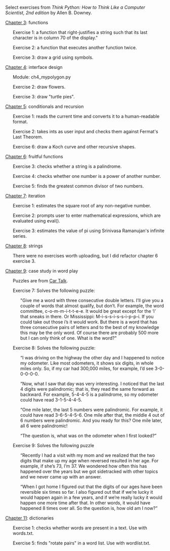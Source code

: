 Select exercises from <i>Think Python: How to Think Like a Computer Scientist, 2nd edition</i> by Allen B. Downey. 

<a href="https://greenteapress.com/thinkpython2/html/thinkpython2004.html">Chapter 3</a>: functions
<ul>Exercise 1: a function that right-justifies a string such that its last character is in column 70 of the display."</ul>
<ul>Exercise 2: a function that executes another function twice.</ul>
<ul>Exercise 3: draw a grid using symbols.</ul>

<a href="https://greenteapress.com/thinkpython2/html/thinkpython2005.html">Chapter 4</a>: interface design
<ul>Module: ch4_mypolygon.py</ul>
<ul>Exercise 2: draw flowers.</ul>
<ul>Exercise 3: draw "turtle pies".</ul>

<a href="https://greenteapress.com/thinkpython2/html/thinkpython2006.html">Chapter 5</a>: conditionals and recursion
<ul>Exercise 1: reads the current time and converts it to a human-readable format.</ul>
<ul>Exercise 2: takes ints as user input and checks them against Fermat's Last Theorem.</ul>
<ul>Exercise 6: draw a Koch curve and other recursive shapes.</ul>

<a href="https://greenteapress.com/thinkpython2/html/thinkpython2007.html">Chapter 6</a>: fruitful functions
<ul>Exercise 3: checks whether a string is a palindrome.</ul>
<ul>Exercise 4: checks whether one number is a power of another number.</ul>
<ul>Exercise 5: finds the greatest common divisor of two numbers.</ul>

<a href="https://greenteapress.com/thinkpython2/html/thinkpython2008.html">Chapter 7</a>: iteration
<ul>Exercise 1: estimates the square root of any non-negative number.</ul>
<ul>Exercise 2: prompts user to enter mathematical expressions, which are evaluated using eval().</ul>
<ul>Exercise 3: estimates the value of pi using Srinivasa Ramanujan's infinite series.</ul>

<a href="https://greenteapress.com/thinkpython2/html/thinkpython2009.html">Chapter 8</a>: strings
<ul>There were no exercises worth uploading, but I did refactor chapter 6 exercise 3.</ul>

<a href="https://greenteapress.com/thinkpython2/html/thinkpython2010.html">Chapter 9</a>: case study in word play
<ul>Puzzles are from <a href="https://www.cartalk.com/radio/puzzler">Car Talk</a>.</ul>
<ul>Exercise 7: Solves the following puzzle:</ul>
<ul><ul>"Give me a word with three consecutive double letters. I’ll give you a couple of words that almost qualify, but don’t. For example, the word committee, c-o-m-m-i-t-t-e-e. It would be great except for the ‘i’ that sneaks in there. Or Mississippi: M-i-s-s-i-s-s-i-p-p-i. If you could take out those i’s it would work. But there is a word that has three consecutive pairs of letters and to the best of my knowledge this may be the only word. Of course there are probably 500 more but I can only think of one. What is the word?"</ul></ul>
<ul>Exercise 8: Solves the following puzzle:</ul>
<ul><ul>“I was driving on the highway the other day and I happened to notice my odometer. Like most odometers, it shows six digits, in whole miles only. So, if my car had 300,000 miles, for example, I’d see 3-0-0-0-0-0.

  “Now, what I saw that day was very interesting. I noticed that the last 4 digits were palindromic; that is, they read the same forward as backward. For example, 5-4-4-5 is a palindrome, so my odometer could have read 3-1-5-4-4-5.

“One mile later, the last 5 numbers were palindromic. For example, it could have read 3-6-5-4-5-6. One mile after that, the middle 4 out of 6 numbers were palindromic. And you ready for this? One mile later, all 6 were palindromic!

“The question is, what was on the odometer when I first looked?”</ul></ul>
<ul>Exercise 9: Solves the following puzzle</ul>
<ul><ul>“Recently I had a visit with my mom and we realized that the two digits that make up my age when reversed resulted in her age. For example, if she’s 73, I’m 37. We wondered how often this has happened over the years but we got sidetracked with other topics and we never came up with an answer.

  “When I got home I figured out that the digits of our ages have been reversible six times so far. I also figured out that if we’re lucky it would happen again in a few years, and if we’re really lucky it would happen one more time after that. In other words, it would have happened 8 times over all. So the question is, how old am I now?”</ul></ul>

<a href="https://greenteapress.com/thinkpython2/html/thinkpython2012.html">Chapter 11</a>: dictionaries
<ul>Exercise 1: checks whether words are present in a text. Use with words.txt.</ul>
<ul>Exercise 5: finds "rotate pairs" in a word list. Use with wordlist.txt.</ul>
